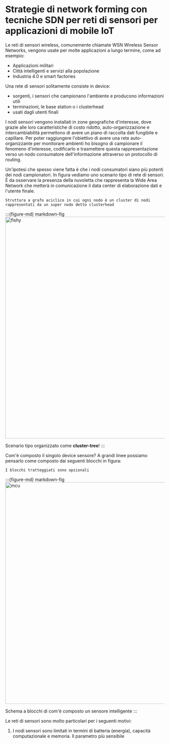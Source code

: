 # Strategie di network forming con tecniche SDN per reti di sensori per applicazioni di mobile IoT

Le reti di sensori wireless, comunemente chiamate WSN Wireless Sensor Networks, vengono usate per molte applicazioni a
lungo termine, come ad esempio:
* Applicazioni militari
* Città intelligenti e servizi alla popolazione
* Industria 4.0 e smart factories

Una rete di sensori solitamente consiste in device:
* sorgenti, i sensori che campionano l'ambiente e producono informazioni utili
* terminazioni, le base station o i clusterhead
* usati dagli utenti finali

I nodi sensori vengono installati in zone geografiche d'interesse, dove grazie alle loro caratteristiche di costo 
ridotto, auto-organizzazione e intercambiabilità permettono di avere un piano di raccolta dati fungibile e capillare.
Per poter raggiungere l'obiettivo di avere una rete auto-organizzante per monitorare ambienti ho bisogno di campionare
il fenomeno d'interesse, codificarlo e trasmettere questa rappresentazione verso un nodo consumatore dell'informazione
attraverso un protocollo di routing.

Un'ipotesi che spesso viene fatta è che i nodi consumatori siano più potenti dei nodi campionatori. In figura vediamo 
uno scenario tipo di rete di sensori. È da osservare la presenza della nuvoletta che rappresenta la Wide Area Network
che metterà in comunicazione il data center di elaborazione dati e l'utente finale.
```{margin} Clustertree
Struttura a grafo aciclico in cui ogni nodo è un cluster di nodi rappresentati da un super nodo detto clusterhead
```

:::{figure-md} markdown-fig
<img src="images/WSN_topo.jpg" alt="fishy" class="bg-primary mb-1" width="700px">

Scenario tipo organizzato come **cluster-tree**!
:::

Com'è composto il singolo device sensore? A grandi linee possiamo pensarlo come composto dai seguenti blocchi in figura:

```{margin} Precisazione sullo schema a blocchi
I blocchi tratteggiati sono opzionali 
```

:::{figure-md} markdown-fig
<img src="https://i.imgur.com/eSAKY8c.png" alt="mcu" class="bg-primary mb-1" width="700px">

Schema a blocchi di com'è composto un sensore intelligente
:::

Le reti di sensori sono molto particolari per i seguenti motivi:
1. I nodi sensori sono limitati in termini di batteria (energia), capacità computazionale e memoria. Il parametro più 
sensibile  